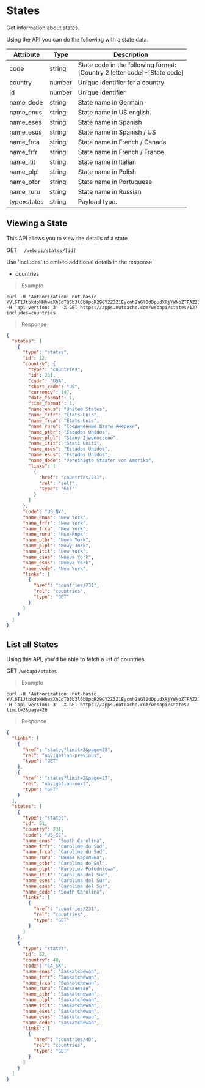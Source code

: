 # States

Get information about states.

Using the API you can do the following with a state data.

| Attribute   | Type   | Description                                                                  |
|-------------|--------|------------------------------------------------------------------------------|
| code        | string | State code in the following format: <br>[Country 2 letter code]-[State code] |
| country     | number | Unique identifier for a country                                              |
| id          | number | Unique identifier                                                            |
| name_dede   | string | State name in Germain                                                        |
| name_enus   | string | State name in US english.                                                    |
| name_eses   | string | State name in Spanish                                                        |
| name_esus   | string | State name in Spanish / US                                                   |
| name_frca   | string | State name in French / Canada                                                |
| name_frfr   | string | State name in French / France                                                |
| name_itit   | string | State name in Italian                                                        |
| name_plpl   | string | State name in Polish                                                         |
| name_ptbr   | string | State name in Portuguese                                                     |
| name_ruru   | string | State name in Russian                                                        |
| type=states | string | Payload type.                                                                |

## Viewing a State

This API allows you to view the details of a state.

<span class="http-method http-get">GET</span> `  /webapi/states/[id]`

<aside class="notice">
Use 'includes' to embed additional details in the response.
<br>
<ul>
  <li>countries</li>  
</ul>
</aside>

>Example

```shell
curl -H 'Authorization: nut-basic YVl6T1JtbkdpMHhwaXhCdTQ5b3l6bUpqR29GY2Z3Z1Eycnh2aGl0dDpudXRjYWNoZTFAZ21haWwuY29tOkR5bmFjb20xMjM=' -H 'api-version: 3' -X GET https://apps.nutcache.com/webapi/states/12?includes=countries
```

>Response

```json
{
  "states": [
    {
      "type": "states",
      "id": 12,
      "country": {
        "type": "countries",
        "id": 231,
        "code": "USA",
        "short_code": "US",
        "currency": 147,
        "date_format": 1,
        "time_format": 1,
        "name_enus": "United States",
        "name_frfr": "États-Unis",
        "name_frca": "États-Unis",
        "name_ruru": "Соединенные Штаты Америки",
        "name_ptbr": "Estados Unidos",
        "name_plpl": "Stany Zjednoczone",
        "name_itit": "Stati Uniti",
        "name_eses": "Estados Unidos",
        "name_esus": "Estados Unidos",
        "name_dede": "Vereinigte Staaten von Amerika",
        "links": [
          {
            "href": "countries/231",
            "rel": "self",
            "type": "GET"
          }
        ]
      },
      "code": "US_NY",
      "name_enus": "New York",
      "name_frfr": "New York",
      "name_frca": "New York",
      "name_ruru": "Нью-Йорк",
      "name_ptbr": "Nova York",
      "name_plpl": "Nowy Jork",
      "name_itit": "New York",
      "name_eses": "Nueva York",
      "name_esus": "Nueva York",
      "name_dede": "New York",
      "links": [
        {
          "href": "countries/231",
          "rel": "countries",
          "type": "GET"
        }
      ]
    }
  ]
}
```

## List all States

Using this API, you'd be able to fetch a list of countries.

<span class="http-method http-get">GET</span> `/webapi/states`

>Example

```shell
curl -H 'Authorization: nut-basic YVl6T1JtbkdpMHhwaXhCdTQ5b3l6bUpqR29GY2Z3Z1Eycnh2aGl0dDpudXRjYWNoZTFAZ21haWwuY29tOkR5bmFjb20xMjM=' -H 'api-version: 3' -X GET https://apps.nutcache.com/webapi/states?limit=2&page=26
```

>Response

```json
{
  "links": [
    {
      "href": "states?limit=2&page=25",
      "rel": "navigation-previous",
      "type": "GET"
    },
    {
      "href": "states?limit=2&page=27",
      "rel": "navigation-next",
      "type": "GET"
    }
  ],
  "states": [
    {
      "type": "states",
      "id": 51,
      "country": 231,
      "code": "US_SC",
      "name_enus": "South Carolina",
      "name_frfr": "Caroline du Sud",
      "name_frca": "Caroline du Sud",
      "name_ruru": "Южная Каролина",
      "name_ptbr": "Carolina do Sul",
      "name_plpl": "Karolina Południowa",
      "name_itit": "Carolina del Sud",
      "name_eses": "Carolina del Sur",
      "name_esus": "Carolina del Sur",
      "name_dede": "South Carolina",
      "links": [
        {
          "href": "countries/231",
          "rel": "countries",
          "type": "GET"
        }
      ]
    },
    {
      "type": "states",
      "id": 52,
      "country": 40,
      "code": "CA_SK",
      "name_enus": "Saskatchewan",
      "name_frfr": "Saskatchewan",
      "name_frca": "Saskatchewan",
      "name_ruru": "Саскачеван",
      "name_ptbr": "Saskatchewan",
      "name_plpl": "Saskatchewan",
      "name_itit": "Saskatchewan",
      "name_eses": "Saskatchewan",
      "name_esus": "Saskatchewan",
      "name_dede": "Saskatchewan",
      "links": [
        {
          "href": "countries/40",
          "rel": "countries",
          "type": "GET"
        }
      ]
    }
  ]
}
```